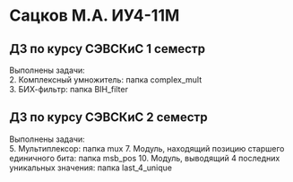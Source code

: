 # Сацков М.А. ИУ4-11М  

## ДЗ по курсу СЭВСКиС 1 семестр 
Выполнены задачи:   
  2. Комплексный умножитель: папка complex_mult  
  3. БИХ-фильтр: папка BIH_filter  

## ДЗ по курсу СЭВСКиС 2 семестр 
Выполнены задачи:   
  5. Мультиплексор: папка mux
  7. Модуль, находящий позицию старшего единичного бита: папка msb_pos
  10. Модуль, выводящий 4 последних уникальных значения: папка last_4_unique
